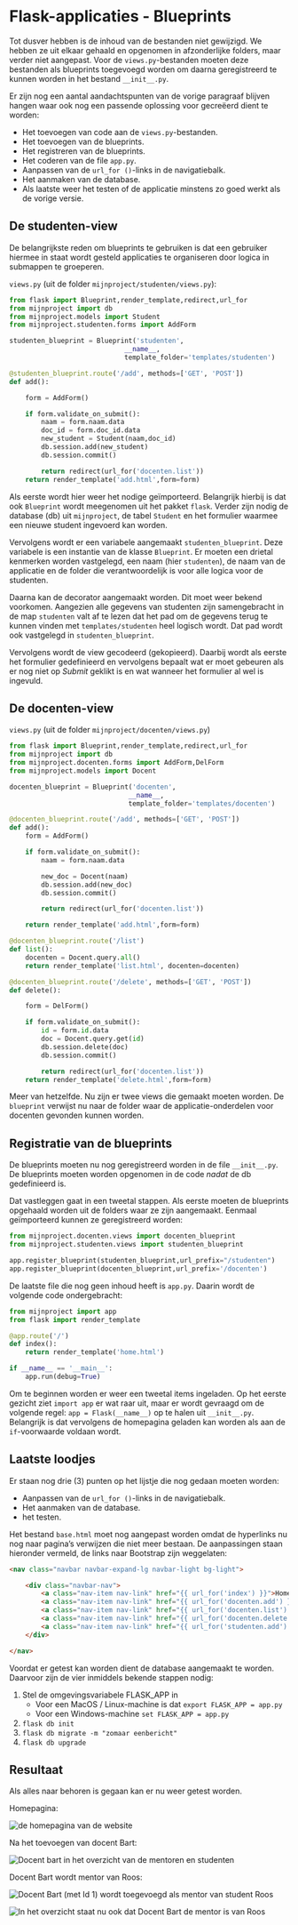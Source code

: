 # Flask-applicaties - Blueprints

Tot dusver hebben is de inhoud van de bestanden niet gewijzigd. We hebben ze uit elkaar gehaald en opgenomen in afzonderlijke folders, maar verder niet aangepast. Voor de `views.py`-bestanden moeten deze bestanden als blueprints toegevoegd worden om daarna geregistreerd te kunnen worden in het bestand  `__init__.py`.

Er zijn nog een aantal aandachtspunten van de vorige paragraaf blijven hangen waar ook nog een passende oplossing voor gecreëerd dient te worden:

- Het toevoegen van code aan de `views.py`-bestanden.
- Het toevoegen van de blueprints.
- Het registreren van de blueprints.
- Het coderen van de file `app.py`.
- Aanpassen van de `url_for ()`-links in de navigatiebalk.
- Het aanmaken van de database.
- Als laatste weer het testen of de applicatie minstens zo goed werkt als de vorige versie.

## De studenten-view

De belangrijkste reden om blueprints te gebruiken is dat een gebruiker hiermee in staat wordt gesteld applicaties te organiseren door logica in submappen te groeperen.

`views.py` (uit de folder `mijnproject/studenten/views.py`):

```python hl_lines="1 6-8"
from flask import Blueprint,render_template,redirect,url_for
from mijnproject import db
from mijnproject.models import Student
from mijnproject.studenten.forms import AddForm

studenten_blueprint = Blueprint('studenten',
                             __name__,
                             template_folder='templates/studenten')

@studenten_blueprint.route('/add', methods=['GET', 'POST'])
def add():

    form = AddForm()

    if form.validate_on_submit():
        naam = form.naam.data
        doc_id = form.doc_id.data
        new_student = Student(naam,doc_id)
        db.session.add(new_student)
        db.session.commit()

        return redirect(url_for('docenten.list'))
    return render_template('add.html',form=form)
```

Als eerste wordt hier weer het nodige geïmporteerd. Belangrijk hierbij is dat ook `Blueprint` wordt meegenomen uit het pakket `flask`. Verder zijn nodig de database (db) uit `mijnproject`, de tabel `Student` en het formulier waarmee een nieuwe student ingevoerd kan worden. 

Vervolgens wordt er een variabele aangemaakt `studenten_blueprint`. Deze variabele is een instantie van de klasse `Blueprint`. Er moeten een drietal kenmerken worden vastgelegd, een naam (hier `studenten`), de naam van de applicatie en de folder die verantwoordelijk is voor alle logica voor de studenten. 

Daarna kan de decorator aangemaakt worden. Dit moet weer bekend voorkomen. Aangezien alle gegevens van studenten zijn samengebracht in de map `studenten` valt af te lezen dat het pad om de gegevens terug te kunnen vinden met `templates/studenten` heel logisch wordt. Dat pad wordt ook vastgelegd in `studenten_blueprint`.

Vervolgens wordt de view gecodeerd (gekopieerd). Daarbij wordt als eerste het formulier gedefinieerd en vervolgens bepaalt wat er moet gebeuren als er nog niet op *Submit* geklikt is en wat wanneer het formulier al wel is ingevuld.

## De docenten-view

`views.py` (uit de folder `mijnproject/docenten/views.py`)

```python
from flask import Blueprint,render_template,redirect,url_for
from mijnproject import db
from mijnproject.docenten.forms import AddForm,DelForm
from mijnproject.models import Docent

docenten_blueprint = Blueprint('docenten',
                              __name__,
                              template_folder='templates/docenten')

@docenten_blueprint.route('/add', methods=['GET', 'POST'])
def add():
    form = AddForm()

    if form.validate_on_submit():
        naam = form.naam.data

        new_doc = Docent(naam)
        db.session.add(new_doc)
        db.session.commit()

        return redirect(url_for('docenten.list'))

    return render_template('add.html',form=form)

@docenten_blueprint.route('/list')
def list():
    docenten = Docent.query.all()
    return render_template('list.html', docenten=docenten)

@docenten_blueprint.route('/delete', methods=['GET', 'POST'])
def delete():

    form = DelForm()

    if form.validate_on_submit():
        id = form.id.data
        doc = Docent.query.get(id)
        db.session.delete(doc)
        db.session.commit()

        return redirect(url_for('docenten.list'))
    return render_template('delete.html',form=form)
```

Meer van hetzelfde. Nu zijn er twee views die gemaakt moeten worden. De `blueprint` verwijst nu naar de folder waar de applicatie-onderdelen voor docenten gevonden kunnen worden.

## Registratie van de blueprints

De blueprints moeten nu nog geregistreerd worden in de file `__init__.py`. De blueprints moeten worden opgenomen in de code *nadat* de db gedefinieerd is.

Dat vastleggen gaat in een tweetal stappen. Als eerste moeten de blueprints opgehaald worden uit de folders waar ze zijn aangemaakt. Eenmaal geïmporteerd kunnen ze geregistreerd worden:

```python
from mijnproject.docenten.views import docenten_blueprint
from mijnproject.studenten.views import studenten_blueprint

app.register_blueprint(studenten_blueprint,url_prefix="/studenten")
app.register_blueprint(docenten_blueprint,url_prefix='/docenten')
```

De laatste file die nog geen inhoud heeft is `app.py`. Daarin wordt de volgende code ondergebracht:

```python
from mijnproject import app
from flask import render_template

@app.route('/')
def index():
    return render_template('home.html')

if __name__ == '__main__':
    app.run(debug=True)
```

Om te beginnen worden er weer een tweetal items ingeladen. Op het eerste gezicht ziet `import app` er wat raar uit, maar er wordt gevraagd om de volgende regel: `app = Flask(__name__)` op te halen uit `__init__.py`. Belangrijk is dat vervolgens de homepagina geladen kan worden als aan de `if`-voorwaarde voldaan wordt.

## Laatste loodjes

Er staan nog drie (3) punten op het lijstje die nog gedaan moeten worden:
- Aanpassen van de `url_for ()`-links in de navigatiebalk.
- Het aanmaken van de database.
- het testen.

Het bestand `base.html` moet nog aangepast worden omdat de hyperlinks nu nog naar pagina’s verwijzen die niet meer bestaan. De aanpassingen staan hieronder vermeld, de links naar Bootstrap zijn weggelaten:

```html hl_lines="5-8"
<nav class="navbar navbar-expand-lg navbar-light bg-light">

    <div class="navbar-nav">
        <a class="nav-item nav-link" href="{{ url_for('index') }}">Home</a>
        <a class="nav-item nav-link" href="{{ url_for('docenten.add') }}">Voeg docent toe</a>
        <a class="nav-item nav-link" href="{{ url_for('docenten.list') }}"> Toon mentoren</a>
        <a class="nav-item nav-link" href="{{ url_for('docenten.delete') }}">Verwijder docent</a>
        <a class="nav-item nav-link" href="{{ url_for('studenten.add') }}">Voeg student toe</a>
    </div>

</nav>
```

Voordat er getest kan worden dient de database aangemaakt te worden. Daarvoor zijn de vier inmiddels bekende stappen nodig:

1. Stel de omgevingsvariabele FLASK_APP in
    - Voor een MacOS / Linux-machine is dat `export FLASK_APP = app.py`
    - Voor een Windows-machine `set FLASK_APP = app.py`
2. `flask db init ` 
3. `flask db migrate -m "zomaar eenbericht" ` 
4. `flask db upgrade`

## Resultaat

Als alles naar behoren is gegaan kan er nu weer getest worden. 

Homepagina:

![de homepagina van de website](imgs/homepagina.png)

Na het toevoegen van docent Bart:

![Docent bart in het overzicht van de mentoren en studenten](imgs/docent-bart.png)

Docent Bart wordt mentor van Roos:

![Docent Bart (met Id 1) wordt toegevoegd als mentor van student Roos](imgs/student-roos.png)

![In het overzicht staat nu ook dat Docent Bart de mentor is van Roos](imgs/bart-mentor-roos.png)


